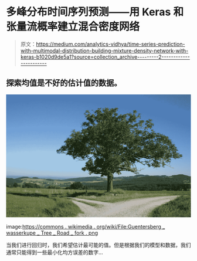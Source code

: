 # 多峰分布时间序列预测——用 Keras 和张量流概率建立混合密度网络

> 原文：<https://medium.com/analytics-vidhya/time-series-prediction-with-multimodal-distribution-building-mixture-density-network-with-keras-b1020d9de5a1?source=collection_archive---------2----------------------->

## 探索均值是不好的估计值的数据。

![](img/fe12e5960aba1ae85e462c0dc288ee9e.png)

image:[https://commons . wikimedia . org/wiki/File:Guentersberg _ wasserkupe _ Tree _ Road _ fork . png](https://commons.wikimedia.org/wiki/File:Guentersberg_Wasserkuppe_Tree_Road_Fork.png)

当我们进行回归时，我们希望估计最可能的值。但是根据我们的模型和数据，我们通常只能得到一些最小化均方误差的数字…